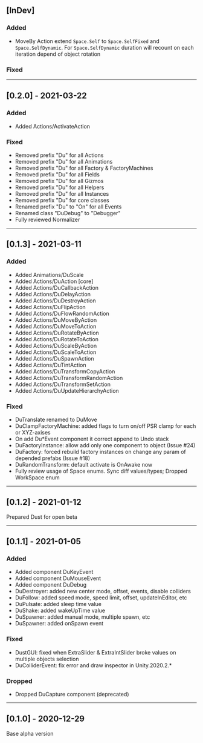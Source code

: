 ## [InDev]

### Added

- MoveBy Action extend `Space.Self` to `Space.SelfFixed` and `Space.SelfDynamic`. For `Space.SelfDynamic` duration will recount on each iteration depend of object rotation

### Fixed

________________________________________________________________________________________________________________________

## [0.2.0] - 2021-03-22

### Added

- Added Actions/ActivateAction

### Fixed

- Removed prefix "Du" for all Actions
- Removed prefix "Du" for all Animations
- Removed prefix "Du" for all Factory & FactoryMachines
- Removed prefix "Du" for all Fields
- Removed prefix "Du" for all Gizmos
- Removed prefix "Du" for all Helpers
- Removed prefix "Du" for all Instances
- Removed prefix "Du" for core classes
- Renamed prefix "Du" to "On" for all Events
- Renamed class "DuDebug" to "Debugger"
- Fully reviewed Normalizer

________________________________________________________________________________________________________________________

## [0.1.3] - 2021-03-11

### Added

- Added Animations/DuScale
- Added Actions/DuAction [core]
- Added Actions/DuCallbackAction
- Added Actions/DuDelayAction
- Added Actions/DuDestroyAction
- Added Actions/DuFlipAction
- Added Actions/DuFlowRandomAction
- Added Actions/DuMoveByAction
- Added Actions/DuMoveToAction
- Added Actions/DuRotateByAction
- Added Actions/DuRotateToAction
- Added Actions/DuScaleByAction
- Added Actions/DuScaleToAction
- Added Actions/DuSpawnAction
- Added Actions/DuTintAction
- Added Actions/DuTransformCopyAction
- Added Actions/DuTransformRandomAction
- Added Actions/DuTransformSetAction
- Added Actions/DuUpdateHierarchyAction

### Fixed

- DuTranslate renamed to DuMove
- DuClampFactoryMachine: added flags to turn on/off PSR clamp for each or XYZ-axises 
- On add Du*Event component it correct append to Undo stack
- DuFactoryInstance: allow add only one component to object (Issue #24)
- DuFactory: forced rebuild factory instances on change any param of depended prefabs (Issue #18)
- DuRandomTransform: default activate is OnAwake now
- Fully review usage of Space enums. Sync diff values/types; Dropped WorkSpace enum


________________________________________________________________________________________________________________________

## [0.1.2] - 2021-01-12

Prepared Dust for open beta 


________________________________________________________________________________________________________________________

## [0.1.1] - 2021-01-05

### Added

- Added component DuKeyEvent
- Added component DuMouseEvent
- Added component DuDebug
- DuDestroyer: added new center mode, offset, events, disable colliders
- DuFollow: added speed mode, speed limit, offset, updateInEditor, etc
- DuPulsate: added sleep time value
- DuShake: added wakeUpTime value
- DuSpawner: added manual mode, multiple spawn, etc
- DuSpawner: added onSpawn event

### Fixed

- DustGUI: fixed when ExtraSlider & ExtraIntSlider broke values on multiple objects selection
- DuColliderEvent: fix error and draw inspector in Unity.2020.2.*

### Dropped

- Dropped DuCapture component (deprecated)


________________________________________________________________________________________________________________________

## [0.1.0] - 2020-12-29

Base alpha version
